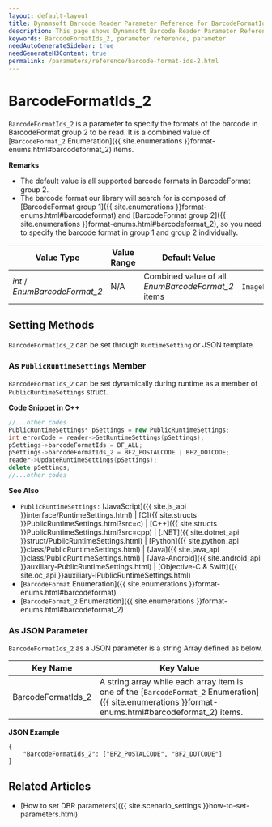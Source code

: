 ```yaml
---
layout: default-layout
title: Dynamsoft Barcode Reader Parameter Reference for BarcodeFormatIds_2
description: This page shows Dynamsoft Barcode Reader Parameter Reference for BarcodeFormatIds_2.
keywords: BarcodeFormatIds_2, parameter reference, parameter
needAutoGenerateSidebar: true
needGenerateH3Content: true
permalink: /parameters/reference/barcode-format-ids-2.html
---
```



# BarcodeFormatIds_2 

`BarcodeFormatIds_2` is a parameter to specify the formats of the barcode in BarcodeFormat group 2 to be read. It is a combined value of [`BarcodeFormat_2` Enumeration]({{ site.enumerations }}format-enums.html#barcodeformat_2) items.

**Remarks**  
- The default value is all supported barcode formats in BarcodeFormat group 2.
- The barcode format our library will search for is composed of [BarcodeFormat group 1]({{ site.enumerations }}format-enums.html#barcodeformat) and [BarcodeFormat group 2]({{ site.enumerations }}format-enums.html#barcodeformat_2), so you need to specify the barcode format in group 1 and group 2 individually.

| Value Type | Value Range | Default Value | Template Structure Type |
| ---------- | ----------- | ------------- | ----------------------- |
| *int* / *EnumBarcodeFormat_2* | N/A | Combined value of all *EnumBarcodeFormat_2* items | `ImageParameter`/`FormatSpecification`/`RegionDefinition` |

    
## Setting Methods
`BarcodeFormatIds_2` can be set through `RuntimeSetting` or JSON template.

### As `PublicRuntimeSettings` Member
`BarcodeFormatIds_2` can be set dynamically during runtime as a member of `PublicRuntimeSettings` struct.


**Code Snippet in C++**
```cpp
//...other codes
PublicRuntimeSettings* pSettings = new PublicRuntimeSettings;
int errorCode = reader->GetRuntimeSettings(pSettings);
pSettings->barcodeFormatIds = BF_ALL;
pSettings->barcodeFormatIds_2 = BF2_POSTALCODE | BF2_DOTCODE;
reader->UpdateRuntimeSettings(pSettings);
delete pSettings;
//...other codes
```



**See Also**      
- `PublicRuntimeSettings:` [JavaScript]({{ site.js_api }}interface/RuntimeSettings.html) \| [C]({{ site.structs }}PublicRuntimeSettings.html?src=c) \| [C++]({{ site.structs }}PublicRuntimeSettings.html?src=cpp) \| [.NET]({{ site.dotnet_api }}struct/PublicRuntimeSettings.html) \| [Python]({{ site.python_api }}class/PublicRuntimeSettings.html) \| [Java]({{ site.java_api }}class/PublicRuntimeSettings.html) \| [Java-Android]({{ site.android_api }}auxiliary-PublicRuntimeSettings.html) \| [Objective-C & Swift]({{ site.oc_api }}auxiliary-iPublicRuntimeSettings.html)
- [`BarcodeFormat` Enumeration]({{ site.enumerations }}format-enums.html#barcodeformat)
- [`BarcodeFormat_2` Enumeration]({{ site.enumerations }}format-enums.html#barcodeformat_2)


### As JSON Parameter
`BarcodeFormatIds_2` as a JSON parameter is a string Array defined as below.   

| Key Name | Key Value |
| -------- | --------- |
| BarcodeFormatIds_2 | A string array while each array item is one of the [`BarcodeFormat_2` Enumeration]({{ site.enumerations }}format-enums.html#barcodeformat_2) items. |


**JSON Example**   
```
{
    "BarcodeFormatIds_2": ["BF2_POSTALCODE", "BF2_DOTCODE"]
}
```


<!--
## Impacts on Performance
### Speed
Setting `BarcodeFormatIds_2` to a specific value when barcode formats are certain may speed up the process.

### Read Rate
Setting `BarcodeFormatIds_2` to all formats when barcode formats are uncertain may improve the Read Rate. 

### Accuracy
Setting `BarcodeFormatIds_2` to a specific value when barcode formats are certain may improve the Accuracy.

-->
## Related Articles
- [How to set DBR parameters]({{ site.scenario_settings }}how-to-set-parameters.html)
